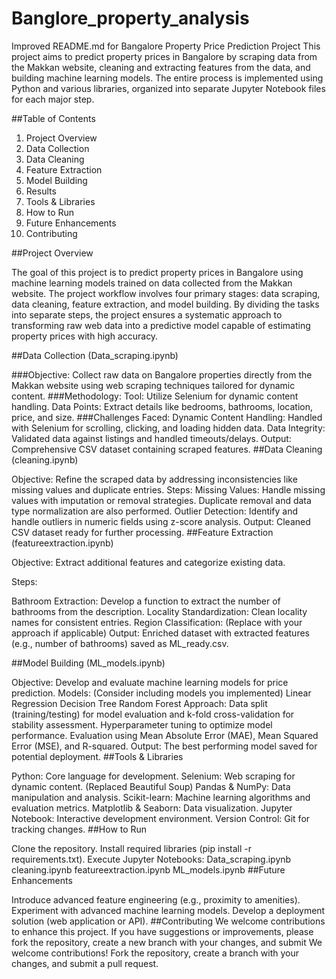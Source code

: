 # Banglore_property_analysis
 Improved README.md for Bangalore Property Price Prediction Project
This project aims to predict property prices in Bangalore by scraping data from the Makkan website, cleaning and extracting features from the data, and building machine learning models. The entire process is implemented using Python and various libraries, organized into separate Jupyter Notebook files for each major step.

##Table of Contents

1. Project Overview
2. Data Collection
3. Data Cleaning
4. Feature Extraction
5. Model Building
6. Results
7. Tools & Libraries
8. How to Run
9. Future Enhancements
10. Contributing

##Project Overview

The goal of this project is to predict property prices in Bangalore using machine learning models trained on data collected from the Makkan website. The project workflow involves four primary stages: data scraping, data cleaning, feature extraction, and model building. By dividing the tasks into separate steps, the project ensures a systematic approach to transforming raw web data into a predictive model capable of estimating property prices with high accuracy.

##Data Collection (Data_scraping.ipynb)

###Objective: Collect raw data on Bangalore properties directly from the Makkan website using web scraping techniques tailored for dynamic content.
###Methodology:
Tool: Utilize Selenium for dynamic content handling.
Data Points: Extract details like bedrooms, bathrooms, location, price, and size.
###Challenges Faced:
Dynamic Content Handling: Handled with Selenium for scrolling, clicking, and loading hidden data.
Data Integrity: Validated data against listings and handled timeouts/delays.
Output: Comprehensive CSV dataset containing scraped features.
##Data Cleaning (cleaning.ipynb)

Objective: Refine the scraped data by addressing inconsistencies like missing values and duplicate entries.
Steps:
Missing Values: Handle missing values with imputation or removal strategies. Duplicate removal and data type normalization are also performed.
Outlier Detection: Identify and handle outliers in numeric fields using z-score analysis.
Output: Cleaned CSV dataset ready for further processing.
##Feature Extraction (featureextraction.ipynb)

Objective: Extract additional features and categorize existing data.

Steps:

Bathroom Extraction: Develop a function to extract the number of bathrooms from the description.
Locality Standardization: Clean locality names for consistent entries.
Region Classification: (Replace with your approach if applicable)
Output: Enriched dataset with extracted features (e.g., number of bathrooms) saved as ML_ready.csv.

##Model Building (ML_models.ipynb)

Objective: Develop and evaluate machine learning models for price prediction.
Models: (Consider including models you implemented)
Linear Regression
Decision Tree
Random Forest
Approach:
Data split (training/testing) for model evaluation and k-fold cross-validation for stability assessment.
Hyperparameter tuning to optimize model performance.
Evaluation using Mean Absolute Error (MAE), Mean Squared Error (MSE), and R-squared.
Output: The best performing model saved for potential deployment.
##Tools & Libraries

Python: Core language for development.
Selenium: Web scraping for dynamic content. (Replaced Beautiful Soup)
Pandas & NumPy: Data manipulation and analysis.
Scikit-learn: Machine learning algorithms and evaluation metrics.
Matplotlib & Seaborn: Data visualization.
Jupyter Notebook: Interactive development environment.
Version Control: Git for tracking changes.
##How to Run

Clone the repository.
Install required libraries (pip install -r requirements.txt).
Execute Jupyter Notebooks:
Data_scraping.ipynb
cleaning.ipynb
featureextraction.ipynb
ML_models.ipynb
##Future Enhancements

Introduce advanced feature engineering (e.g., proximity to amenities).
Experiment with advanced machine learning models.
Develop a deployment solution (web application or API).
##Contributing
We welcome contributions to enhance this project. If you have suggestions or improvements, please fork the repository, create a new branch with your changes, and submit
We welcome contributions! Fork the repository, create a branch with your changes, and submit a pull request.
